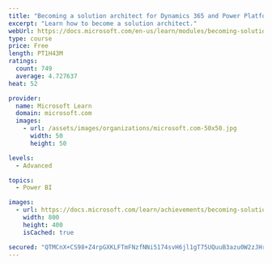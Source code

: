 ```yaml
---
title: "Becoming a solution architect for Dynamics 365 and Power Platform"
excerpt: "Learn how to become a solution architect."
webUrl: https://docs.microsoft.com/en-us/learn/modules/becoming-solution-architect/
type: course
price: Free
length: PT1H43M
ratings:
  count: 749
  average: 4.727637
heat: 52

provider:
  name: Microsoft Learn
  domain: microsoft.com
  images:
    - url: /assets/images/organizations/microsoft.com-50x50.jpg
      width: 50
      height: 50

levels:
  - Advanced

topics:
  - Power BI

images:
  - url: https://docs.microsoft.com/learn/achievements/becoming-solution-architect-social.png
    width: 800
    height: 400
    isCached: true

secured: "QTMCnX+CS98+Z4rpGXKLFTmFNzfNNi5174svH6jl1gT75UQuuB3azu0W2zJHrhI0gxlKvJd9Zzuhoan/v0AQmkax06BqshLeEP154M5/ZQ8FRSU0Oy+XRx2/pgrC2RYfxRC859H0OCPjWM6qdF6+Cv1RLlBf9eTO1ojzheOW4ECKGY0W3dW19wYcVQK6v0bubFLfvpfd9Zb7Vvss1aDaSYTuSpCjAVvefrDmJdc0aL8a0v6ZlWfq0Ijnv7FiCB9Ak/2BSNFOcjU0uys9+iXhTF+DlIgR8PC3Udj/wW2TAGaxoM+thKW5U/r2H2L0czt6gMy7RZ7AHAuLKMbyf8ZcxGP3tvXucZZC0Y2AqDvyf47tL+bUTy9VY/p/yCkdiUbrkOXvCWkwLTsu2ULPovlavSSDHzPfi2BT5wmDgdFYEqU=;fUhVZ9Ss4eG1WmQHDokJRA=="
---
```


